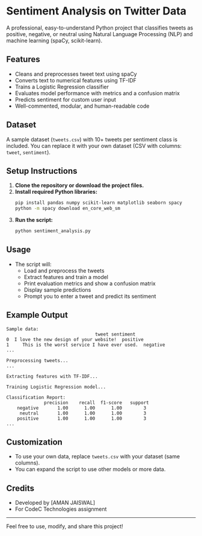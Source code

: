 # Sentiment Analysis on Twitter Data

A professional, easy-to-understand Python project that classifies tweets as positive, negative, or neutral using Natural Language Processing (NLP) and machine learning (spaCy, scikit-learn).

## Features
- Cleans and preprocesses tweet text using spaCy
- Converts text to numerical features using TF-IDF
- Trains a Logistic Regression classifier
- Evaluates model performance with metrics and a confusion matrix
- Predicts sentiment for custom user input
- Well-commented, modular, and human-readable code

## Dataset
A sample dataset (`tweets.csv`) with 10+ tweets per sentiment class is included. You can replace it with your own dataset (CSV with columns: `tweet`, `sentiment`).

## Setup Instructions
1. **Clone the repository or download the project files.**
2. **Install required Python libraries:**
   ```bash
   pip install pandas numpy scikit-learn matplotlib seaborn spacy
   python -m spacy download en_core_web_sm
   ```
3. **Run the script:**
   ```bash
   python sentiment_analysis.py
   ```

## Usage
- The script will:
  - Load and preprocess the tweets
  - Extract features and train a model
  - Print evaluation metrics and show a confusion matrix
  - Display sample predictions
  - Prompt you to enter a tweet and predict its sentiment

## Example Output
```
Sample data:
                                 tweet sentiment
0  I love the new design of your website!  positive
1     This is the worst service I have ever used.  negative
...

Preprocessing tweets...
...

Extracting features with TF-IDF...

Training Logistic Regression model...

Classification Report:
              precision    recall  f1-score   support
    negative       1.00      1.00      1.00        3
     neutral       1.00      1.00      1.00        3
    positive       1.00      1.00      1.00        3
...
```

## Customization
- To use your own data, replace `tweets.csv` with your dataset (same columns).
- You can expand the script to use other models or more data.

## Credits
- Developed by [AMAN JAISWAL]
- For CodeC Technologies assignment

---
Feel free to use, modify, and share this project! 
